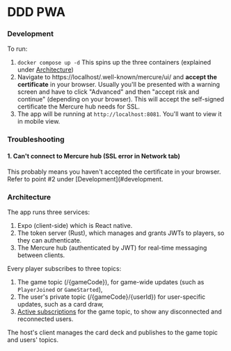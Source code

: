# DDD PWA

### Development
To run:

1. `docker compose up -d` This spins up the three containers (explained under [Architecture](#architecture))
2. Navigate to https://localhost/.well-known/mercure/ui/ and **accept the certificate** in your browser. Usually you'll
be presented with a warning screen and have to click "Advanced" and then "accept risk and continue" (depending on
your browser). This will accept the self-signed certificate the Mercure hub needs for SSL.
3. The app will be running at `http://localhost:8081`. You'll want to view it in mobile view.

### Troubleshooting
#### 1. Can't connect to Mercure hub (SSL error in Network tab)
This probably means you haven't accepted the certificate in your browser. Refer to point #2 under
[Development](#development.


### Architecture
The app runs three services:
1. Expo (client-side) which is React native.
2. The token server (Rust), which manages and grants JWTs to players, so they can authenticate.
3. The Mercure hub (authenticated by JWT) for real-time messaging between clients.

Every player subscribes to three topics:
1. The game topic (/{gameCode}), for game-wide updates (such as `PlayerJoined` or `GameStarted`),
2. The user's private topic (/{gameCode}/{userId}) for user-specific updates, such as a card draw,
3. [Active subscriptions](https://mercure.rocks/spec#active-subscriptions) for the game topic, to show any disconnected
and reconnected users.

The host's client manages the card deck and publishes to the game topic and users' topics.